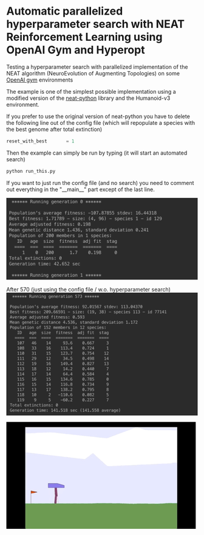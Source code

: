 [terminal]: pics/terminal.png
[570gens]: pics/570gens.png
[bipedalgif]: pics/bipedalwalker.GIF

# Automatic parallelized hyperparameter search with NEAT Reinforcement Learning using OpenAI Gym and Hyperopt
Testing a hyperparameter search with parallelized implementation of the NEAT algorithm (NeuroEvolution of Augmenting Topologies) on some [OpenAI gym](https://gym.openai.com/) environments

The example is one of the simplest possible implementation using a modified version of the [neat-python](https://github.com/markste-in/neat-python) library and the Humanoid-v3 environment.

If you prefer to use the original version of neat-python you have to delete the following line out of the config file (which will repopulate a species with the best genome after total extinction)
```python
reset_with_best       = 1
```

Then the example can simply be run by typing (it will start an automated search)
```python
python run_this.py
```

If you want to just run the config file (and no search) you need to comment out everything in the "\_\_main\_\_" part except of the last line.


![run in terminal][terminal]


After 570  (just using the config file / w.o. hyperparameter search)
![570 generations later][570gens]

![bipedalanimation][bipedalgif]